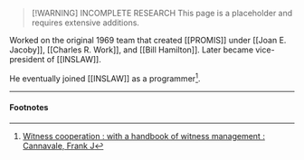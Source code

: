 > [!WARNING] INCOMPLETE RESEARCH
> This page is a placeholder and requires extensive additions.

Worked on the original 1969 team that created [[PROMIS]] under [[Joan E. Jacoby]], [[Charles R. Work]], and [[Bill Hamilton]]. Later became vice-president of [[INSLAW]].

He eventually joined [[INSLAW]] as a programmer[^1].

---
#### Footnotes

[^1]: [Witness cooperation : with a handbook of witness management : Cannavale, Frank J](https://archive.org/details/witnesscooperati0000cann/page/n25/mode/2up?q=promis)